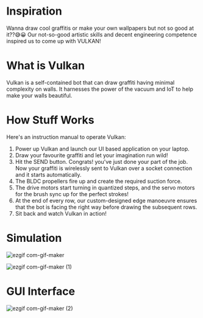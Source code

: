 # Inspiration
Wanna draw cool graffitis or make your own wallpapers but not so good at it??😅😀
Our not-so-good artistic skills and decent engineering competence inspired us to come up with VULKAN!

# What is Vulkan
Vulkan is a self-contained bot that can draw graffiti having minimal complexity on walls. It harnesses the power of the vacuum and IoT to help make your walls beautiful.

# How Stuff Works
Here's an instruction manual to operate Vulkan:
 
1. Power up Vulkan and launch our UI based application on your laptop. 
2. Draw your favourite graffiti and let your imagination run wild!
3. Hit the SEND button. Congrats! you've just done your part of the job. Now your graffiti is wirelessly sent to Vulkan over a socket connection and it starts automatically.
4. The BLDC propellers fire up and create the required suction force.
5. The drive motors start turning in quantized steps, and the servo motors for the brush sync up for the perfect strokes!
6. At the end of every row, our custom-designed edge manoeuvre ensures that the bot is facing the right way before drawing the subsequent rows.
7. Sit back and watch Vulkan in action!  

# Simulation
![ezgif com-gif-maker](https://user-images.githubusercontent.com/36446402/111867714-d582fe00-899b-11eb-89fe-d23b2482b60d.gif)

![ezgif com-gif-maker (1)](https://user-images.githubusercontent.com/36446402/111867788-5215dc80-899c-11eb-814f-285f31a0b0d2.gif)

# GUI Interface 
![ezgif com-gif-maker (2)](https://user-images.githubusercontent.com/36446402/111895010-bd5fbd00-8a35-11eb-9061-84421c6e631e.gif)


